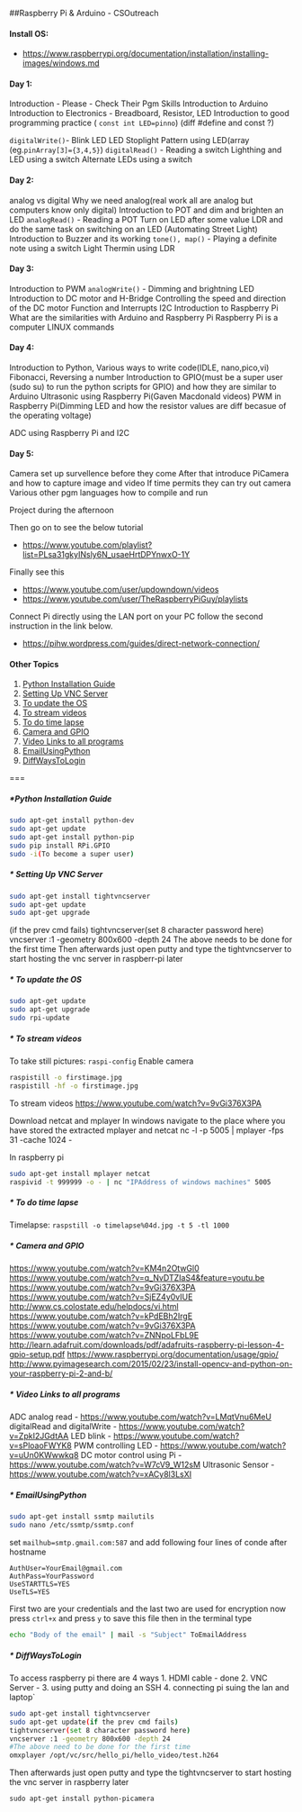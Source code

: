 
##Raspberry Pi & Arduino - CSOutreach

<!-- MarkdownTOC -->

<!-- /MarkdownTOC -->

#### Install OS:
* https://www.raspberrypi.org/documentation/installation/installing-images/windows.md

#### Day 1:
Introduction - Please - Check Their Pgm Skills
Introduction to Arduino
Introduction to Electronics - Breadboard, Resistor, LED
Introduction to good programming practice 
( `const int LED=pinno`) (diff #define and const ?)

`digitalWrite()`- Blink LED
        LED Stoplight
        Pattern using LED(array (eg.`pinArray[3]={3,4,5}`)
`digitalRead()` - Reading a switch
        Lighthing and LED using a switch
        Alternate LEDs using a switch


#### Day 2:
analog vs digital
Why we need analog(real work all are analog but computers know only digital)
Introduction to POT and dim and brighten an LED
`analogRead()` -  Reading a POT
        Turn on LED after some value
        LDR and do the same task on switching on an LED (Automating Street Light)
Introduction to Buzzer and its working
`tone(), map()` - Playing a definite note using a switch
        Light Thermin using LDR


#### Day 3: 
Introduction to PWM
`analogWrite()` - Dimming and brightning LED      
Introduction to DC motor and H-Bridge
Controlling the speed and direction of the DC motor
Function and Interrupts
I2C
Introduction to Raspberry Pi
What are the similarities with Arduino and Raspberry Pi
Raspberry Pi is a computer
LINUX commands

#### Day 4:
Introduction to Python, Various ways to write code(IDLE, nano,pico,vi)
Fibonacci, Reversing a number
Introduction to GPIO(must be a super user (sudo su) to run the python scripts for GPIO) and how they are similar to Arduino
Ultrasonic using Raspberry Pi(Gaven Macdonald videos)
PWM in Raspberry Pi(Dimming LED and how the resistor values are diff becasue of the operating voltage)

ADC using Raspberry Pi and I2C

#### Day 5:
Camera set up survellence before they come
After that introduce PiCamera and how to capture image and video
If time permits they can try out camera
Various other pgm languages how to compile and run

Project during the afternoon

Then go on to see the below tutorial
* https://www.youtube.com/playlist?list=PLsa31gkyINsly6N_usaeHrtDPYnwxO-1Y

Finally  see this
* https://www.youtube.com/user/updowndown/videos
* https://www.youtube.com/user/TheRaspberryPiGuy/playlists

Connect Pi directly using the LAN port on your PC follow the second instruction in the link below.
* https://pihw.wordpress.com/guides/direct-network-connection/

#### Other Topics
1. [Python Installation Guide](#python-installation-guide)
2. [Setting Up VNC Server](#setting-up-vnc-server)
3. [To update the OS](#to-update-the-os)
4. [To stream videos](#to-stream-videos)
5. [To do time lapse](#to-do-time-lapse)
6. [Camera and GPIO](#camera-and-gpio)
7. [Video Links to all programs](#video-links-to-all-programs)
8. [EmailUsingPython](#emailusingpython)
9. [DiffWaysToLogin](#diffwaystologin)

===

##### *Python Installation Guide

```bash
sudo apt-get install python-dev
sudo apt-get update
sudo apt-get install python-pip
sudo pip install RPi.GPIO
sudo -i(To become a super user)
```

##### * Setting Up VNC Server

```bash
sudo apt-get install tightvncserver
sudo apt-get update
sudo apt-get upgrade
```
(if the prev cmd fails)
tightvncserver(set 8 character password here)
vncserver :1 -geometry 800x600 -depth 24
The above needs to be done for the first time
Then afterwards just open putty and type the tightvncserver to start 
hosting the vnc server in raspberr-pi later

##### * To update the OS

```bash
sudo apt-get update
sudo apt-get upgrade
sudo rpi-update
```


##### * To stream videos

To take still pictures:
`raspi-config`
Enable camera
```bash
raspistill -o firstimage.jpg
raspistill -hf -o firstimage.jpg
```
To stream videos https://www.youtube.com/watch?v=9vGi376X3PA

Download netcat and mplayer
In windows navigate to the place where you have stored the extracted mplayer and netcat
nc -l -p 5005 | mplayer -fps 31 -cache 1024 -

In raspberry pi 
```bash
sudo apt-get install mplayer netcat
raspivid -t 999999 -o - | nc "IPAddress of windows machines" 5005
```
 
##### * To do time lapse

Timelapse:
`raspstill -o timelapse%04d.jpg -t 5 -tl 1000`

##### * Camera and GPIO

https://www.youtube.com/watch?v=KM4n2OtwGl0
https://www.youtube.com/watch?v=q_NvDTZIaS4&feature=youtu.be
https://www.youtube.com/watch?v=9vGi376X3PA
https://www.youtube.com/watch?v=SjEZ4y0vIUE
http://www.cs.colostate.edu/helpdocs/vi.html
https://www.youtube.com/watch?v=kPdEBh2IrgE
https://www.youtube.com/watch?v=9vGi376X3PA
https://www.youtube.com/watch?v=ZNNpoLFbL9E
http://learn.adafruit.com/downloads/pdf/adafruits-raspberry-pi-lesson-4-gpio-setup.pdf
https://www.raspberrypi.org/documentation/usage/gpio/
http://www.pyimagesearch.com/2015/02/23/install-opencv-and-python-on-your-raspberry-pi-2-and-b/

##### * Video Links to all programs

ADC analog read - https://www.youtube.com/watch?v=LMqtVnu6MeU
digitalRead and digitalWrite - https://www.youtube.com/watch?v=ZpkI2JGdtAA
LED blink - https://www.youtube.com/watch?v=sPloaoFWYK8
PWM controlling LED - https://www.youtube.com/watch?v=uUn0KWwwkq8
DC motor control using Pi - https://www.youtube.com/watch?v=W7cV9_W12sM
Ultrasonic Sensor - https://www.youtube.com/watch?v=xACy8l3LsXI

##### * EmailUsingPython

```bash
sudo apt-get install ssmtp mailutils
sudo nano /etc/ssmtp/ssmtp.conf
```

set `mailhub=smtp.gmail.com:587` and add following four lines of conde after hostname

```
AuthUser=YourEmail@gmail.com
AuthPass=YourPassword
UseSTARTTLS=YES
UseTLS=YES
```
First two are your credentials and the last two are used for encryption
now press `ctrl+x` and press `y` to save this file then in the terminal type

```bash
echo "Body of the email" | mail -s "Subject" ToEmailAddress
```

##### * DiffWaysToLogin

To access raspberry pi
there are 4 ways
    1. HDMI cable - done
    2. VNC Server -
    3. using putty and doing an SSH
    4. connecting pi suing the lan and laptop`

```bash
sudo apt-get install tightvncserver
sudo apt-get update(if the prev cmd fails)
tightvncserver(set 8 character password here)
vncserver :1 -geometry 800x600 -depth 24
#The above need to be done for the first time
omxplayer /opt/vc/src/hello_pi/hello_video/test.h264
```
Then afterwards just open putty and type the tightvncserver to start 
hosting the vnc server in raspberry later

`sudo apt-get install python-picamera`
